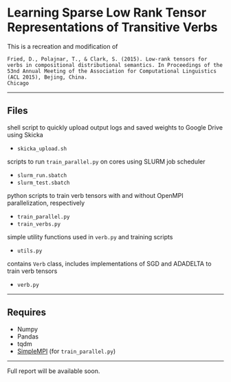 # Learning Sparse Low Rank Tensor Representations of Transitive Verbs

This is a recreation and modification of

```
Fried, D., Polajnar, T., & Clark, S. (2015). Low-rank tensors for verbs in compositional distributional semantics. In Proceedings of the 53nd Annual Meeting of the Association for Computational Linguistics (ACL 2015), Bejing, China.
Chicago
```


---


Files
-----

shell script to quickly upload output logs and saved weights to Google Drive using Skicka

* `skicka_upload.sh`

scripts to run `train_parallel.py` on cores using SLURM job scheduler

* `slurm_run.sbatch`
* `slurm_test.sbatch`

python scripts to train verb tensors with and without OpenMPI parallelization, respectively

* `train_parallel.py`
* `train_verbs.py`


simple utility functions used in `verb.py` and training scripts

* `utils.py`


contains `Verb` class, includes implementations of SGD and ADADELTA to train verb tensors

* `verb.py`


---


Requires
--------
- Numpy
- Pandas
- tqdm
- [SimpleMPI](https://github.com/piantado/SimpleMPI/tree/master/SimpleMPI) (for `train_parallel.py`)



---



Full report will be available soon.

